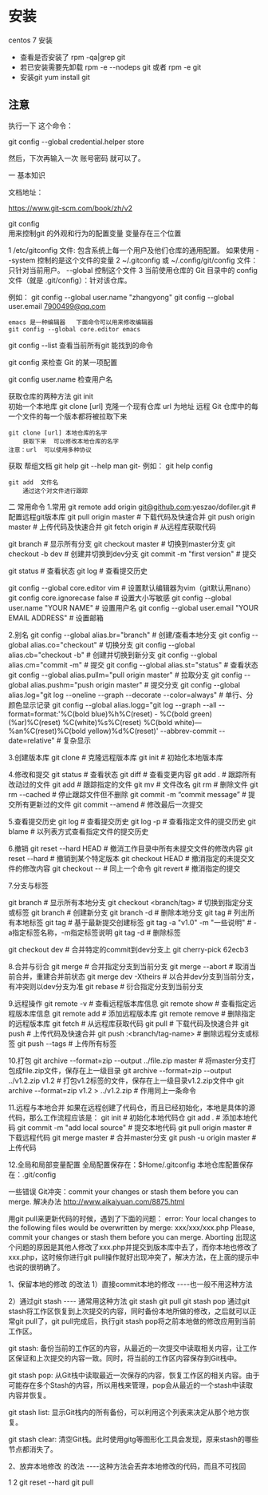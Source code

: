 
# 安装
centos 7 安装

+ 查看是否安装了
rpm -qa|grep git
+ 若已安装需要先卸载
rpm -e --nodeps git  或者  rpm -e git
+ 安装git
yum install git



## 注意
执行一下 这个命令：

git config --global credential.helper store

然后，下次再输入一次 账号密码 就可以了。


一 基本知识

文档地址：

https://www.git-scm.com/book/zh/v2

git config	
	用来控制git 的外观和行为的配置变量 变量存在三个位置

1	/etc/gitconfig 文件: 包含系统上每一个用户及他们仓库的通用配置。 如果使用
	--system 	  控制的是这个文件的变量
2	~/.gitconfig 或 ~/.config/git/config 文件：只针对当前用户。 
	 --global  控制这个文件
3	当前使用仓库的 Git 目录中的 config 文件（就是 .git/config）：针对该仓库。

例如：
	git config --global user.name "zhangyong"
	git config --global user.email 7900499@qq.com

	emacs 是一种编辑器   下面命令可以用来修改编辑器
 	git config --global core.editor emacs

git config --list
 	查看当前所有git 能找到的命令	

git config <key>
	来检查 Git 的某一项配置

git config user.name
	检查用户名


获取仓库的两种方法
	git init	
		初始一个本地库
	git clone [url]
		克隆一个现有仓库 url 为地址
		远程 Git 仓库中的每一个文件的每一个版本都将被拉取下来

	git clone [url] 本地仓库的名字
		获取下来  可以修改本地仓库的名字
	注意：url  可以使用多种协议
获取 帮组文档
	git help <verb>
	git <verb> --help
	man git-<verb>
例如：
	git help config



	git add  文件名
		通过这个对文件进行跟踪
二 常用命令
1.常用
git remote add origin git@github.com:yeszao/dofiler.git         # 配置远程git版本库
git pull origin master                                          # 下载代码及快速合并 
git push origin master                                          # 上传代码及快速合并
git fetch origin                                                # 从远程库获取代码

git branch                                                      # 显示所有分支
git checkout master                                             # 切换到master分支
git checkout -b dev                                             # 创建并切换到dev分支
git commit -m "first version"                                   # 提交

git status                                                      # 查看状态
git log                                                         # 查看提交历史


git config --global core.editor vim                             # 设置默认编辑器为vim（git默认用nano）
git config core.ignorecase false                                # 设置大小写敏感
git config --global user.name "YOUR NAME"                       # 设置用户名
git config --global user.email "YOUR EMAIL ADDRESS"             # 设置邮箱

2.别名
git config --global alias.br="branch"                 # 创建/查看本地分支
git config --global alias.co="checkout"               # 切换分支
git config --global alias.cb="checkout -b"            # 创建并切换到新分支
git config --global alias.cm="commit -m"              # 提交
git config --global alias.st="status"                 # 查看状态
git config --global alias.pullm="pull origin master"  # 拉取分支
git config --global alias.pushm="push origin master"  # 提交分支
git config --global alias.log="git log --oneline --graph --decorate --color=always" # 单行、分颜色显示记录
git config --global alias.logg="git log --graph --all --format=format:'%C(bold blue)%h%C(reset) - %C(bold green)(%ar)%C(reset) %C(white)%s%C(reset) %C(bold white)— %an%C(reset)%C(bold yellow)%d%C(reset)' --abbrev-commit --date=relative" # 复杂显示

3.创建版本库
git clone <url>                 # 克隆远程版本库
git init                        # 初始化本地版本库

4.修改和提交
git status                      # 查看状态
git diff                        # 查看变更内容
git add .                       # 跟踪所有改动过的文件
git add <file>                  # 跟踪指定的文件
git mv <old> <new>              # 文件改名
git rm <file>                   # 删除文件
git rm --cached <file>          # 停止跟踪文件但不删除
git commit -m “commit message”  # 提交所有更新过的文件
git commit --amend              # 修改最后一次提交

5.查看提交历史
git log                         # 查看提交历史
git log -p <file>               # 查看指定文件的提交历史
git blame <file>                # 以列表方式查看指定文件的提交历史

6.撤销
git reset --hard HEAD           # 撤消工作目录中所有未提交文件的修改内容
git reset --hard <version>      # 撤销到某个特定版本
git checkout HEAD <file>        # 撤消指定的未提交文件的修改内容
git checkout -- <file>          # 同上一个命令
git revert <commit>             # 撤消指定的提交


7.分支与标签

git branch                      # 显示所有本地分支
git checkout <branch/tag>       # 切换到指定分支或标签
git branch <new-branch>         # 创建新分支
git branch -d <branch>          # 删除本地分支
git tag                         # 列出所有本地标签
git tag <tagname>               # 基于最新提交创建标签
git tag -a "v1.0" -m "一些说明"  # -a指定标签名称，-m指定标签说明
git tag -d <tagname>            # 删除标签

git checkout dev                # 合并特定的commit到dev分支上
git cherry-pick 62ecb3

8.合并与衍合
git merge <branch>              # 合并指定分支到当前分支
git merge --abort               # 取消当前合并，重建合并前状态
git merge dev -Xtheirs          # 以合并dev分支到当前分支，有冲突则以dev分支为准
git rebase <branch>             # 衍合指定分支到当前分支


9.远程操作
git remote -v                   # 查看远程版本库信息
git remote show <remote>        # 查看指定远程版本库信息
git remote add <remote> <url>   # 添加远程版本库
git remote remove <remote>      # 删除指定的远程版本库
git fetch <remote>              # 从远程库获取代码
git pull <remote> <branch>      # 下载代码及快速合并
git push <remote> <branch>      # 上传代码及快速合并
git push <remote> :<branch/tag-name> # 删除远程分支或标签
git push --tags                 # 上传所有标签

10.打包
git archive --format=zip --output ../file.zip master    # 将master分支打包成file.zip文件，保存在上一级目录
git archive --format=zip --output ../v1.2.zip v1.2      # 打包v1.2标签的文件，保存在上一级目录v1.2.zip文件中
git archive --format=zip v1.2 > ../v1.2.zip             # 作用同上一条命令


11.远程与本地合并
如果在远程创建了代码仓，而且已经初始化，本地是具体的源代码，那么工作流程应该是：
git init                              # 初始化本地代码仓
git add .                             # 添加本地代码
git commit -m "add local source"      # 提交本地代码
git pull origin master                # 下载远程代码
git merge master                      # 合并master分支
git push -u origin master             # 上传代码

12.全局和局部变量配置
全局配置保存在：$Home/.gitconfig
本地仓库配置保存在：.git/config



一些错误
Git冲突：commit your changes or stash them before you can merge. 解决办法
http://www.aikaiyuan.com/8875.html

 

用git pull来更新代码的时候，遇到了下面的问题：
error: Your local changes to the following files would be overwritten by merge:
    xxx/xxx/xxx.php
Please, commit your changes or stash them before you can merge.
Aborting
出现这个问题的原因是其他人修改了xxx.php并提交到版本库中去了，而你本地也修改了xxx.php，这时候你进行git pull操作就好出现冲突了，解决方法，在上面的提示中也说的很明确了。

1、保留本地的修改 的改法
1）直接commit本地的修改 ----也一般不用这种方法

2）通过git stash  ---- 通常用这种方法
git stash
git pull
git stash pop
通过git stash将工作区恢复到上次提交的内容，同时备份本地所做的修改，之后就可以正常git pull了，git pull完成后，执行git stash pop将之前本地做的修改应用到当前工作区。

git stash: 备份当前的工作区的内容，从最近的一次提交中读取相关内容，让工作区保证和上次提交的内容一致。同时，将当前的工作区内容保存到Git栈中。

git stash pop: 从Git栈中读取最近一次保存的内容，恢复工作区的相关内容。由于可能存在多个Stash的内容，所以用栈来管理，pop会从最近的一个stash中读取内容并恢复。

git stash list: 显示Git栈内的所有备份，可以利用这个列表来决定从那个地方恢复。

git stash clear: 清空Git栈。此时使用gitg等图形化工具会发现，原来stash的哪些节点都消失了。

2、放弃本地修改 的改法  ----这种方法会丢弃本地修改的代码，而且不可找回

1
2
git reset --hard
git pull<br>